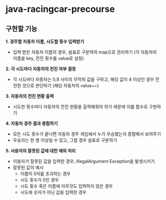 # java-racingcar-precourse

## 구현할 기능 
**1. 경주할 자동차 이름, 시도할 횟수 입력받기**
- 입력 받은 자동차 이름의 경우, 쉼표로 구분하여 map으로 관리하기 (각 자동차의 이름을 key, 전진 횟수를 value로 설정)

**2. 각 시도마다 자동차의 전진 여부 결정**
- 각 시도마다 자동차는 0,9 사이의 무작위 값을 구하고, 해당 값이 4 이상인 경우 전진한 것으로 판단하기 (해당 자동차의 value++)

**3. 자동차의 전진 현황 출력**
- 시도한 횟수마다 자동차의 전진 현황을 출력해줘야 하기 때문에 이를 함수로 구현하기

**4. 자동차 경주 결과 종합하기**
- 모든 시도 횟수가 끝나면 자동차 경주 게임에서 누가 우승했는지 종합해서 보여주기 
- 우승자는 한 명 이상일 수 있고, 그럴 경우 쉼표로 구분하기

**5. 사용자의 잘못된 값에 대한 예외 처리**
- 이용자가 잘못된 값을 입력한 경우, IllegalArgument Exception을 발생시키기
- 잘못된 값의 예시 
   - 이름이 5자를 초괴하는 경우
   - 시도 횟수가 0인 경우
   - 시도 횟수 혹은 이름에 아무것도 입력하지 않은 경우
   - 시도에 숫자가 아닌 값을 입력한 경우

